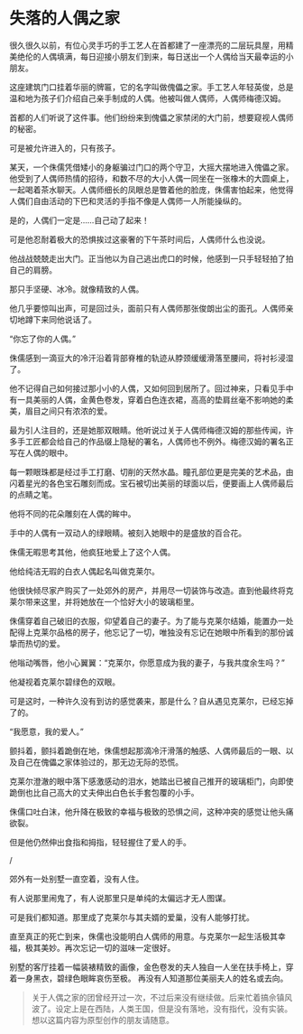 # 失落的人偶之家

很久很久以前，有位心灵手巧的手工艺人在首都建了一座漂亮的二层玩具屋，用精美绝伦的人偶填满，每日迎接小朋友们到来，每日送出一个人偶给当天最幸运的小朋友。

这座建筑门口挂着华丽的牌匾，它的名字叫做傀儡之家。手工艺人年轻英俊，总是温和地为孩子们介绍自己亲手制成的人偶。他被叫做人偶师，人偶师梅德汉姆。

首都的人们听说了这件事。他们纷纷来到傀儡之家禁闭的大门前，想要窥视人偶师的秘密。

可是被允许进入的，只有孩子。

某天，一个侏儒凭借矮小的身躯骗过门口的两个守卫，大摇大摆地进入傀儡之家。他受到了人偶师热情的招待，和数不尽的大小人偶一同坐在一张橡木的大圆桌上，一起喝着茶水聊天。人偶师细长的凤眼总是瞥着他的脸庞，侏儒害怕起来，他觉得人偶们自由活动的下巴和灵活的手指不像是人偶师一人所能操纵的。

是的，人偶们一定是……自己动了起来！

可是他忍耐着极大的恐惧挨过这豪奢的下午茶时间后，人偶师什么也没说。

他战战兢兢走出大门。正当他以为自己逃出虎口的时候，他感到一只手轻轻拍了拍自己的肩膀。

那只手坚硬、冰冷。就像精致的人偶。

他几乎要惊叫出声，可是回过头，面前只有人偶师那张俊朗出尘的面孔。人偶师亲切地蹲下来同他说话了。

“你忘了你的人偶。”

侏儒感到一滴豆大的冷汗沿着背部脊椎的轨迹从脖颈缓缓滑落至腰间，将衬衫浸湿了。

他不记得自己如何接过那小小的人偶，又如何回到居所了。回过神来，只看见手中有一具美丽的人偶，金黄色卷发，穿着白色连衣裙，高高的垫肩丝毫不影响她的柔美，眉目之间只有浓浓的爱。

最为引人注目的，还是她那双眼睛。他听说过关于人偶师梅德汉姆的那些传闻，许多手工匠都会给自己的作品缀上隐秘的署名，人偶师也不例外。梅德汉姆的署名正写在人偶的眼中。

每一颗眼珠都是经过手工打磨、切削的天然水晶。瞳孔部位更是完美的艺术品，由闪着星光的各色宝石雕刻而成。宝石被切出美丽的球面以后，便要画上人偶师最后的点睛之笔。

他将不同的花朵雕刻在人偶的眸中。

手中的人偶有一双动人的绿眼睛。被刻入她眼中的是盛放的百合花。

侏儒无暇思考其他，他疯狂地爱上了这个人偶。

他给纯洁无瑕的白衣人偶起名叫做克莱尔。

他很快倾尽家产购买了一处郊外的房产，并用尽一切装饰与改造。直到他最终将克莱尔带来这里，并将她放在一个恰好大小的玻璃柜里。

侏儒穿着自己破旧的衣服，仰望着自己的妻子。为了能与克莱尔结婚，能置办一处配得上克莱尔品格的房子，他忘记了一切，唯独没有忘记在她眼中所看到的那份诚挚而热切的爱。

他嗡动嘴唇，他小心翼翼：“克莱尔，你愿意成为我的妻子，与我共度余生吗？”

他凝视着克莱尔碧绿色的双眼。

可是这时，一种许久没有到访的感觉袭来，那是什么？自从遇见克莱尔，已经忘掉了的。

“我愿意，我的爱人。”

颤抖着，颤抖着跪倒在地，侏儒想起那滴冷汗滑落的触感、人偶师最后的一眼、以及自己在傀儡之家体验过的，那无边无际的恐慌。

克莱尔澄澈的眼中落下感激感动的泪水，她踏出已被自己推开的玻璃柜门，向即使跪倒也比自己高大的丈夫伸出白色长手套包覆的小手。

侏儒口吐白沫，他升降在极致的幸福与极致的恐惧之间，这种冲突的感觉让他头痛欲裂。

但是他仍然伸出食指和拇指，轻轻握住了爱人的手。

/

郊外有一处别墅一直空着，没有人住。

有人说那里闹鬼了，有人说那里只是单纯的太偏远才无人图谋。

可是我们都知道。那里成了克莱尔与其夫婿的爱巢，没有人能够打扰。

直至真正的死亡到来，侏儒也没能明白人偶师的用意。与克莱尔一起生活极其幸福，极其美妙。再次忘记一切的滋味一定很好。

别墅的客厅挂着一幅装裱精致的画像，金色卷发的夫人独自一人坐在扶手椅上，穿着一身黑衣，碧绿色眼眸哀伤至极。
再没有人知道那位美丽夫人的姓名或去向。

>关于人偶之家的团曾经开过一次，不过后来没有继续做。后来忙着搞佘镇风波了。设定上是在西陆，人类王国，但是没有落地，没有指代，没有实装。想以这篇内容为原型创作的朋友请随意。
